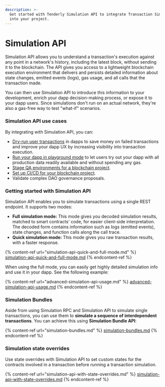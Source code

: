 ```yaml
---
description: >-
  Get started with Tenderly Simulation API to integrate Transaction Simulator
  into your project.
---
```


# Simulation API

Simulation API allows you to understand a transaction's execution against any point in a network's history, including the latest block, without sending it to the blockchain. The API gives you access to a lightweight blockchain execution environment that delivers and persists detailed information about state changes, emitted events (logs), gas usage, and all calls that the transaction made.&#x20;

You can then use Simulation API to introduce this information to your development, enrich your dapp decision-making process, or expose it to your dapp users. Since simulations don't run on an actual network, they're also a gas-free way to test "what-if" scenarios.

### Simulation API use cases

By integrating with Simulation API, you can:&#x20;

* [Dry-run user transactions](https://docs.tenderly.co/simulations-and-forks/integration-guides/dry-run-user-transactions) in dapps to save money on failed transactions and improve your dapp UX by increasing visibility into transaction execution.
* [Run your dapp in playground mode](../integration-guides/dapp-playground-mode.md) to let users try out your dapp with all production data readily available and without spending any gas.&#x20;
* [Stage QA environments for a blockchain project](../integration-guides/instant-staging-qa-environment-for-dapps.md).
* [Set up CI/CD for your blockchain project](../integration-guides/ci-cd-pipeline-for-smart-contracts.md).
* Validate complex DAO governance proposals.

### Getting started with Simulation API

Simulation API enables you to simulate transactions using a single REST endpoint. It supports two modes:

* **Full simulation mode:** This mode gives you decoded simulation results, matched to smart contracts' code, for easier client-side interpretation. The decoded form contains information such as logs (emitted events), state changes, and function calls along the call trace.
* **Quick simulation mode:** This mode gives you raw transaction results, with a faster response.

{% content-ref url="simulation-api-quick-and-full-mode.md" %}
[simulation-api-quick-and-full-mode.md](simulation-api-quick-and-full-mode.md)
{% endcontent-ref %}

When using the full mode, you can easily get highly detailed simulation info and use it in your dapp. See the following example:

{% content-ref url="advanced-simulation-api-usage.md" %}
[advanced-simulation-api-usage.md](advanced-simulation-api-usage.md)
{% endcontent-ref %}

### Simulation Bundles

Aside from using Simulation RPC and Simulation API to simulate single transactions, you can use them to **simulate a sequence of interdependent transactions**. You can achieve this using **Simulation Bundle API**:

{% content-ref url="simulation-bundles.md" %}
[simulation-bundles.md](simulation-bundles.md)
{% endcontent-ref %}

### Simulation state overrides

Use state overrides with Simulation API to set custom states for the contracts involved in a transaction before running a transaction simulation.

{% content-ref url="simulation-api-with-state-overrides.md" %}
[simulation-api-with-state-overrides.md](simulation-api-with-state-overrides.md)
{% endcontent-ref %}

